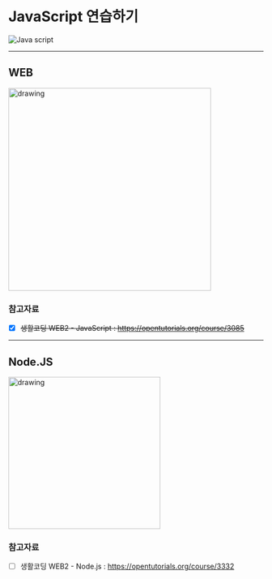 # JavaScript 연습하기
![Java script](https://upload.wikimedia.org/wikipedia/commons/thumb/9/99/Unofficial_JavaScript_logo_2.svg/140px-Unofficial_JavaScript_logo_2.svg.png)

---

## WEB

<img src=https://blog.kakaocdn.net/dn/XkupJ/btqET7f9ONh/JiR4SUhVhn1ltaPc0cSlUK/img.png alt="drawing" width="400"/>

### 참고자료

- [x] ~~생활코딩 WEB2 - JavaScript : https://opentutorials.org/course/3085~~

---

## Node.JS

<img src='https://img1.daumcdn.net/thumb/R800x0/?scode=mtistory2&fname=https%3A%2F%2Fblog.kakaocdn.net%2Fdn%2FDGM2Y%2FbtqwIi3c40a%2FtbVlnqOBH5ovawaVBCmEF0%2Fimg.png' alt="drawing" width="300"/>

### 참고자료

- [ ] 생활코딩 WEB2 - Node.js : https://opentutorials.org/course/3332

